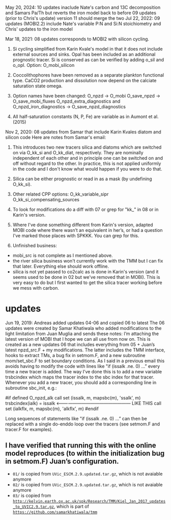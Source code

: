 May 20, 2024: 10 updates inaclude Nate's carbon and 13C decomposition and Samars Pa/Th
		but reverts the iron model back to before 09 updates (prior to Chris's update)
		version 11 should merge the two
Jul 22, 2022: 09 updates (MOBI2.2) include Nate's variable P:N and Si:N stoichiometry and Chris' updates to the iron model

Mar 18, 2021: 08 updates corresponds to MOBI2 with silicon cycling.
1) Si cycling simplified from Karin Kvale's model in that it does not include external sources and sinks. 
Opal has been included as an additional prognostic tracer.
Si is conserved as can be verified by adding o_sil and o_opl.
Option: O_mobi_silicon

2) Coccolithophores have been removed as a separate plankton functional type. CaCO2 production and dissolution now depend on the calciate saturation state omega.

3) Option names have been changed:
O_npzd -> O_mobi
O_save_npzd -> O_save_mobi_fluxes
O_npzd_extra_diagnostics and O_npzd_iron_diagnostics -> O_save_npzd_diagnostics

4) All half-saturation constants (N, P, Fe) are variable as in Aumont et al. (2015)

Nov 2, 2020: 08 updates from Samar that include Karin Kvales diatom and silicon code
Here are notes from Samar's email:
1) This introduces two new tracers silica and diatoms which are switched on via O_kk_si and 
O_kk_diat, respectively. They are nominally independent of each other and in principle one can 
be switched on and off without regard to the other. In practice, this is not applied uniformly in the 
code and I don't know what would happen if you were to do that.

2) Silica can be either prognostic or read in as a mask (by undefining O_kk_si).

3) Other related CPP options:
O_kk_variable_sipr
O_kk_si_compensating_sources

4) To look for modifications do a diff with 07 or grep for "kk_" in 08 or in Karin's version.

5) Where I've done something different from Karin's version, adapted MOBI code where there 
wasn’t an equivalent in her’s, or had a question I've marked those places with SPKKK. You can 
grep for this.

6) Unfinished business:
- mobi_src is not complete as I mentioned above.
- the river silica business won't currently work with the TMM but I can fix that later. Everything else 
should work offline.
- silica is not yet passed to co2calc as is done in Karin's version (and it seems used to be done in 
02 but we've removed that in MOBI). This is very easy to do but I first wanted to get the silica tracer 
working before we mess with carbon.

# updates
Jun 19, 2019: Andreas added updates 04-06 and copied 06 to latest
The 06 updates were created by Samar Khatiwala who added modifications to the light limitation from Juan Muglia and sends these notes:
I’m attaching the latest version of MOBI that I hope we can all use from now on. This is created as a new updates 06 that includes 
everything from 05 + Juan’s latest npzd_src.F + my modifications. The latter includes the TMM interface, hooks to extract TMs, a 
bug fix in setmom.F, and a new subroutine mom/set_sbc.F to set boundary conditions. As I said in a previous email this avoids 
having to modify the code with lines like "if (issalk .ne. 0) …” every time a new tracer is added. The way I’ve done this is to add a 
new variable trsbcindex which maps the tracer index to the sbc index for that tracer. Whenever you add a new tracer, you should 
add a corresponding line in subroutine sbc_init, e.g.:

#if defined O_npzd_alk
     call set (issalk, m, mapsbc(m), 'ssalk', m)
     trsbcindex(ialk) = issalk     <—————————————————  LIKE THIS
     call set (ialkflx, m, mapsbc(m), 'alkflx', m)
#endif

Long sequences of statements like "if (issalk .ne. 0) …” can then be replaced with a single do-enddo loop over the tracers 
(see setmom.F and tracer.F for examples).

I have verified that running this with the online model reproduces (to within the initialization bug in setmom.F) Juan’s configuration.
------------
- `01/` is copied from `UVic_ESCM.2.9.updated.tar.gz`, which is not avaiable anymore
- `02/` is copied from `UVic_ESCM.2.9.updated.tar.gz`, which is not avaiable anymore
- `03/` is copied from [`http://kelvin.earth.ox.ac.uk/spk/Research/TMM/Kiel_Jan_2017_updates_to_UVIC2.9.tar.gz`](http://kelvin.earth.ox.ac.uk/spk/Research/TMM/Kiel_Jan_2017_updates_to_UVIC2.9.tar.gz), which is part of [`https://github.com/samarkhatiwala/tmm`](https://github.com/samarkhatiwala/tmm)

